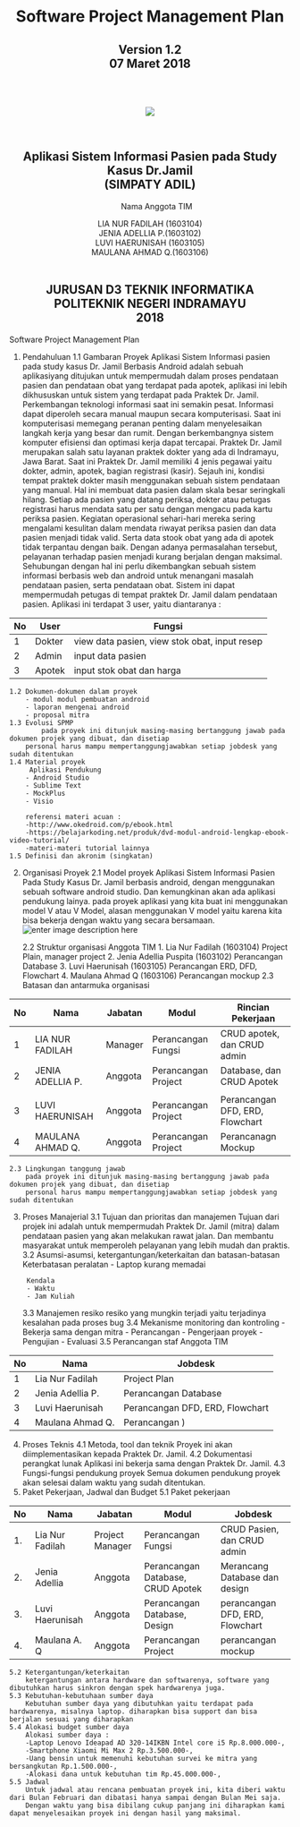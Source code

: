 
<!DOCTYPE html>
<html>
<head>
</head>
<body><center>
	<h1 align="center">Software Project Management Plan</h1>
	<h2 align="center">Version 1.2<br>
	07 Maret 2018</h2><br><br>
	<p align="center"> <img src="https://lh3.googleusercontent.com/Mk2_cB7YlTjA6BhAtenwi-6nfONxdU_Mnew1OaieHO2UTlc0SDEL8wFkT94CIst1T-uykihG561B=s200"></p>
	<br>
	<h2>Aplikasi Sistem Informasi Pasien pada Study Kasus Dr.Jamil<br>
	(SIMPATY ADIL)</h2>
	<ol>Nama Anggota TIM</ol>
	LIA NUR FADILAH (1603104)<br>
	JENIA ADELLIA P.(1603102)<br>
	LUVI HAERUNISAH	(1603105)<br>
	MAULANA AHMAD Q.(1603106)<br>
	<br>
	<h2>JURUSAN D3 TEKNIK INFORMATIKA<br>
		POLITEKNIK NEGERI INDRAMAYU<br>
		2018</h2>
</center>
</body>
</html>

Software Project Management Plan
1. Pendahuluan
	1.1 Gambaran Proyek
		Aplikasi Sistem Informasi pasien pada study kasus Dr. Jamil Berbasis Android adalah sebuah aplikasiyang ditujukan untuk mempermudah dalam proses pendataan pasien dan pendataan obat yang terdapat pada apotek, aplikasi ini lebih dikhususkan untuk sistem yang terdapat pada Praktek Dr. Jamil. Perkembangan teknologi informasi saat ini semakin pesat. Informasi dapat diperoleh secara manual maupun secara komputerisasi. Saat ini komputerisasi memegang peranan penting dalam menyelesaikan langkah kerja yang besar dan rumit. Dengan berkembangnya sistem komputer efisiensi dan optimasi kerja dapat tercapai. Praktek Dr. Jamil merupakan salah satu layanan praktek dokter yang ada di Indramayu, Jawa Barat. Saat ini Praktek Dr. Jamil memiliki 4 jenis pegawai yaitu dokter, admin, apotek, bagian registrasi (kasir). Sejauh ini, kondisi tempat praktek dokter masih menggunakan sebuah sistem pendataan yang manual. Hal ini membuat data pasien dalam skala besar seringkali hilang. Setiap ada pasien yang datang periksa, dokter atau petugas registrasi harus mendata satu per satu dengan mengacu pada kartu periksa pasien. Kegiatan operasional sehari-hari mereka sering mengalami kesulitan dalam mendata riwayat periksa pasien dan data pasien menjadi tidak valid. Serta data stook obat yang ada di apotek tidak terpantau dengan baik. Dengan adanya permasalahan tersebut, pelayanan terhadap pasien menjadi kurang berjalan dengan maksimal. Sehubungan dengan hal ini perlu dikembangkan sebuah sistem informasi berbasis web dan android untuk menangani masalah pendataan pasien, serta pendataan obat. Sistem ini dapat mempermudah petugas di tempat praktek Dr. Jamil dalam pendataan pasien. 
		Aplikasi ini terdapat 3 user, yaitu diantaranya :
		
|No|User  	 	 |						Fungsi		 			 |
|--|-------------|----------------------------------------------|
|  1| Dokter	 |view data pasien, view stok obat, input resep
|2| Admin	|input data pasien
|3|Apotek | input stok obat dan harga

	
	1.2 Dokumen-dokumen dalam proyek
		- modul modul pembuatan android
		- laporan mengenai android
		- proposal mitra
	1.3 Evolusi SPMP
			pada proyek ini ditunjuk masing-masing bertanggung jawab pada dokumen projek yang dibuat, dan disetiap 
		personal harus mampu mempertanggungjawabkan setiap jobdesk yang sudah ditentukan
	1.4 Material proyek
		 Aplikasi Pendukung
		- Android Studio
		- Sublime Text
		- MockPlus
		- Visio
		
		referensi materi acuan :
		-http://www.okedroid.com/p/ebook.html
		-https://belajarkoding.net/produk/dvd-modul-android-lengkap-ebook-video-tutorial/
		-materi-materi tutorial lainnya
	1.5 Definisi dan akronim (singkatan)
	
2. Organisasi Proyek
	2.1 Model proyek
		Aplikasi Sistem Informasi Pasien Pada Study Kasus Dr. Jamil berbasis android, dengan menggunakan sebuah software android studio. Dan kemungkinan akan ada aplikasi pendukung lainya. pada proyek aplikasi yang kita buat ini menggunakan model V atau V Model, alasan  menggunakan V model yaitu karena kita bisa bekerja dengan waktu yang secara bersamaan.
		![enter image description here](http://3.bp.blogspot.com/-vGtlEKrEeyw/Ud1_SfkFZFI/AAAAAAAAAFU/DBY1ZEJ7ubE/s320/v-model.png)
		
		
	2.2 Struktur organisasi
		Anggota TIM
		1. Lia Nur Fadilah	(1603104) Project Plain, manager project
		2. Jenia Adellia Puspita (1603102) Perancangan Database
		3. Luvi Haerunisah	(1603105) Perancangan ERD, DFD, Flowchart
		4. Maulana Ahmad Q	(1603106) Perancangan mockup 
	2.3 Batasan dan antarmuka organisasi
		
| No  |  Nama |  Jabatan |Modul | Rincian Pekerjaan|
|--|--|--|--|--|
| 1 | LIA NUR FADILAH  |Manager |Perancangan Fungsi | CRUD apotek, dan CRUD admin|
| 2 | JENIA ADELLIA P.|Anggota| Perancangan Project| Database, dan CRUD Apotek
| |
| 3 | LUVI HAERUNISAH |Anggota| Perancangan Project| Perancangan DFD, ERD, Flowchart|
| 4 | MAULANA AHMAD Q. |Anggota|Perancangan Project |Perancanagn Mockup |
		
	2.3 Lingkungan tanggung jawab
		pada proyek ini ditunjuk masing-masing bertanggung jawab pada dokumen projek yang dibuat, dan disetiap 
		personal harus mampu mempertanggungjawabkan setiap jobdesk yang sudah ditentukan
3. Proses Manajerial
	3.1 Tujuan dan prioritas dan manajemen
				Tujuan dari projek ini adalah untuk mempermudah Praktek Dr. Jamil (mitra) dalam pendataan pasien yang akan melakukan rawat jalan. Dan membantu masyarakat untuk memperoleh pelayanan yang lebih mudah dan praktis.
	3.2 Asumsi-asumsi, ketergantungan/keterkaitan dan batasan-batasan
		Keterbatasan peralatan
		- Laptop kurang memadai

		Kendala
		- Waktu
		- Jam Kuliah

	3.3 Manajemen resiko
		resiko yang mungkin terjadi yaitu terjadinya kesalahan pada proses bug 
	3.4 Mekanisme monitoring dan kontroling
		- Bekerja sama dengan mitra
		- Perancangan 
		- Pengerjaan proyek
		- Pengujian
		- Evaluasi
	3.5 Perancangan staf
		Anggota TIM
		 
		 
|No| Nama | Jobdesk|
|--|--|--|
| 1 | Lia Nur Fadilah |Project Plan |
|2|Jenia Adellia P. |Perancangan Database|
|3|Luvi Haerunisah |Perancangan DFD, ERD, Flowchart|
|4|Maulana Ahmad Q. |Perancangan )

4. Proses Teknis
	4.1 Metoda, tool dan teknik
		Proyek ini akan diimplementasikan kepada Praktek Dr. Jamil.
	4.2 Dokumentasi perangkat lunak
		Aplikasi ini bekerja sama dengan Praktek Dr. Jamil.
	4.3 Fungsi-fungsi pendukung proyek
		Semua dokumen pendukung proyek akan selesai dalam waktu yang sudah ditentukan.
5. Paket Pekerjaan, Jadwal dan Budget
	5.1 Paket pekerjaan
		
	
			
|No|Nama  |Jabatan |Modul |Jobdesk |
|--|--|--|--|--|
| 1.|Lia Nur Fadilah |Project Manager | Perancangan Fungsi		     	|CRUD Pasien, dan CRUD admin 	 |
| 2. | Jenia Adellia |Anggota			| Perancangan Database, CRUD Apotek	|Merancang Database dan design   |
| 3. | Luvi Haerunisah |Anggota			| Perancangan Database, Design		|perancangan DFD, ERD, Flowchart  |
| 4. | Maulana A. Q	   |Anggota			| Perancangan Project				|perancangan mockup        |
		
		
	5.2 Ketergantungan/keterkaitan
		ketergantungan antara hardware dan softwarenya, software yang dibutuhkan harus sinkron dengan spek hardwarenya juga. 
	5.3 Kebutuhan-kebutuhaan sumber daya
		Kebutuhan sumber daya yang dibutuhkan yaitu terdapat pada hardwarenya, misalnya laptop. diharapkan bisa support dan bisa berjalan sesuai yang diharapkan
	5.4 Alokasi budget sumber daya
		Alokasi sumber daya :
		-Laptop Lenovo Ideapad AD 320-14IKBN Intel core i5 Rp.8.000.000-,
		-Smartphone Xiaomi Mi Max 2 Rp.3.500.000-,
		-Uang bensin untuk memenuhi kebutuhan survei ke mitra yang bersangkutan Rp.1.500.000-,
		-Alokasi dana untuk kebutuhan tim Rp.45.000.000-,
	5.5 Jadwal
		Untuk jadwal atau rencana pembuatan proyek ini, kita diberi waktu dari Bulan Februari dan dibatasi hanya sampai dengan Bulan Mei saja.
		Dengan waktu yang bisa dibilang cukup panjang ini diharapkan kami dapat menyelesaikan proyek ini dengan hasil yang maksimal.


